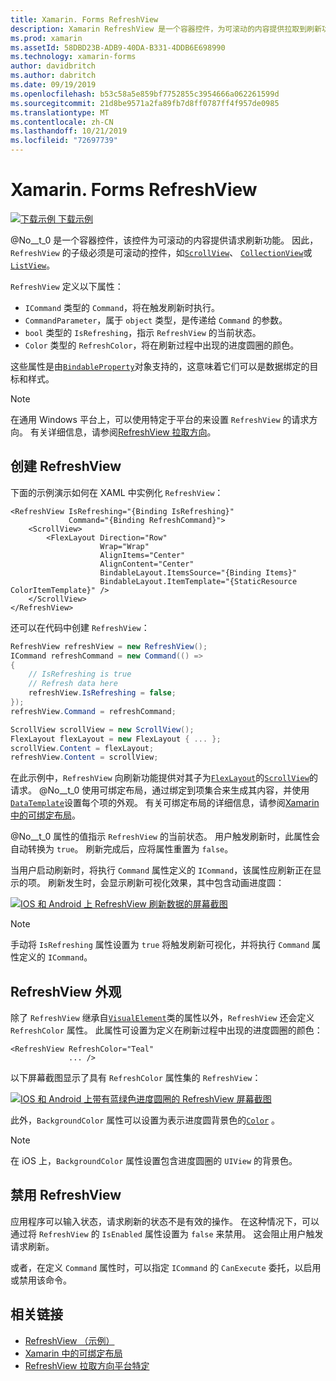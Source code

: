 ```yaml
---
title: Xamarin. Forms RefreshView
description: Xamarin RefreshView 是一个容器控件，为可滚动的内容提供拉取到刷新功能。
ms.prod: xamarin
ms.assetId: 58DBD23B-ADB9-40DA-B331-4DDB6E698990
ms.technology: xamarin-forms
author: davidbritch
ms.author: dabritch
ms.date: 09/19/2019
ms.openlocfilehash: b53c58a5e859bf7752855c3954666a062261599d
ms.sourcegitcommit: 21d8be9571a2fa89fb7d8ff0787ff4f957de0985
ms.translationtype: MT
ms.contentlocale: zh-CN
ms.lasthandoff: 10/21/2019
ms.locfileid: "72697739"
---
```

# <a name="xamarinforms-refreshview"></a>Xamarin. Forms RefreshView

[![下载示例](~/media/shared/download.png) 下载示例](https://docs.microsoft.com/samples/xamarin/xamarin-forms-samples/userinterface-refreshview/)

@No__t_0 是一个容器控件，该控件为可滚动的内容提供请求刷新功能。 因此，`RefreshView` 的子级必须是可滚动的控件，如[`ScrollView`](xref:Xamarin.Forms.ScrollView)、 [`CollectionView`](xref:Xamarin.Forms.CollectionView)或[`ListView`](xref:Xamarin.Forms.ListView)。

`RefreshView` 定义以下属性：

- `ICommand` 类型的 `Command`，将在触发刷新时执行。
- `CommandParameter`，属于 `object` 类型，是传递给 `Command` 的参数。
- `bool` 类型的 `IsRefreshing`，指示 `RefreshView` 的当前状态。
- `Color` 类型的 `RefreshColor`，将在刷新过程中出现的进度圆圈的颜色。

这些属性是由[`BindableProperty`](xref:Xamarin.Forms.BindableProperty)对象支持的，这意味着它们可以是数据绑定的目标和样式。

> [!NOTE]
> 在通用 Windows 平台上，可以使用特定于平台的来设置 `RefreshView` 的请求方向。 有关详细信息，请参阅[RefreshView 拉取方向](~/xamarin-forms/platform/windows/refreshview-pulldirection.md)。

## <a name="create-a-refreshview"></a>创建 RefreshView

下面的示例演示如何在 XAML 中实例化 `RefreshView`：

```xaml
<RefreshView IsRefreshing="{Binding IsRefreshing}"
             Command="{Binding RefreshCommand}">
    <ScrollView>
        <FlexLayout Direction="Row"
                    Wrap="Wrap"
                    AlignItems="Center"
                    AlignContent="Center"
                    BindableLayout.ItemsSource="{Binding Items}"
                    BindableLayout.ItemTemplate="{StaticResource ColorItemTemplate}" />
    </ScrollView>
</RefreshView>
```

还可以在代码中创建 `RefreshView`：

```csharp
RefreshView refreshView = new RefreshView();
ICommand refreshCommand = new Command(() =>
{
    // IsRefreshing is true
    // Refresh data here
    refreshView.IsRefreshing = false;
});
refreshView.Command = refreshCommand;

ScrollView scrollView = new ScrollView();
FlexLayout flexLayout = new FlexLayout { ... };
scrollView.Content = flexLayout;
refreshView.Content = scrollView;
```

在此示例中，`RefreshView` 向刷新功能提供对其子为[`FlexLayout`](xref:Xamarin.Forms.FlexLayout)的[`ScrollView`](xref:Xamarin.Forms.ScrollView)的请求。 @No__t_0 使用可绑定布局，通过绑定到项集合来生成其内容，并使用[`DataTemplate`](xref:Xamarin.Forms.DataTemplate)设置每个项的外观。 有关可绑定布局的详细信息，请参阅[Xamarin 中的可绑定布局](~/xamarin-forms/user-interface/layouts/bindable-layouts.md)。

@No__t_0 属性的值指示 `RefreshView` 的当前状态。 用户触发刷新时，此属性会自动转换为 `true`。 刷新完成后，应将属性重置为 `false`。

当用户启动刷新时，将执行 `Command` 属性定义的 `ICommand`，该属性应刷新正在显示的项。 刷新发生时，会显示刷新可视化效果，其中包含动画进度圆：

[![IOS 和 Android 上 RefreshView 刷新数据的屏幕截图](refreshview-images/default-progress-circle.png "RefreshView 刷新数据")](refreshview-images/default-progress-circle-large.png#lightbox "RefreshView 刷新数据")

> [!NOTE]
> 手动将 `IsRefreshing` 属性设置为 `true` 将触发刷新可视化，并将执行 `Command` 属性定义的 `ICommand`。

## <a name="refreshview-appearance"></a>RefreshView 外观

除了 `RefreshView` 继承自[`VisualElement`](xref:Xamarin.Forms.VisualElement)类的属性以外，`RefreshView` 还会定义 `RefreshColor` 属性。 此属性可设置为定义在刷新过程中出现的进度圆圈的颜色：

```xaml
<RefreshView RefreshColor="Teal"
             ... />
```

以下屏幕截图显示了具有 `RefreshColor` 属性集的 `RefreshView`：

[![IOS 和 Android 上带有蓝绿色进度圆圈的 RefreshView 屏幕截图](refreshview-images/teal-progress-circle.png "带有蓝绿色进度圆的 RefreshView")](refreshview-images/teal-progress-circle-large.png#lightbox "带有蓝绿色进度圆的 RefreshView")

此外，`BackgroundColor` 属性可以设置为表示进度圆背景色的[`Color`](xref:Xamarin.Forms.Color) 。

> [!NOTE]
> 在 iOS 上，`BackgroundColor` 属性设置包含进度圆圈的 `UIView` 的背景色。

## <a name="disable-a-refreshview"></a>禁用 RefreshView

应用程序可以输入状态，请求刷新的状态不是有效的操作。 在这种情况下，可以通过将 `RefreshView` 的 `IsEnabled` 属性设置为 `false` 来禁用。 这会阻止用户触发请求刷新。

或者，在定义 `Command` 属性时，可以指定 `ICommand` 的 `CanExecute` 委托，以启用或禁用该命令。

## <a name="related-links"></a>相关链接

- [RefreshView （示例）](https://docs.microsoft.com/samples/xamarin/xamarin-forms-samples/userinterface-refreshview/)
- [Xamarin 中的可绑定布局](~/xamarin-forms/user-interface/layouts/bindable-layouts.md)
- [RefreshView 拉取方向平台特定](~/xamarin-forms/platform/windows/refreshview-pulldirection.md)
